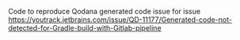Code to reproduce Qodana generated code issue for issue https://youtrack.jetbrains.com/issue/QD-11177/Generated-code-not-detected-for-Gradle-build-with-Gitlab-pipeline